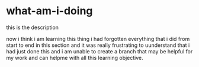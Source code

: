 # what-am-i-doing
this is the description

now i think i am learning this thing i had forgotten everything that i did from start to end in this section and it was really frustrating to uunderstand that i had just done this and i am unable to create a branch that may be helpful for my work and can helpme  with all this learning objective.

